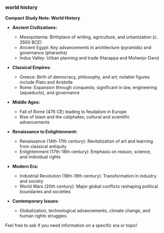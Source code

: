 

### world history
**Compact Study Note: World History**

- **Ancient Civilizations:**
  - Mesopotamia: Birthplace of writing, agriculture, and urbanization (c. 3500 BCE)
  - Ancient Egypt: Key advancements in architecture (pyramids) and governance (pharaohs)
  - Indus Valley: Urban planning and trade (Harappa and Mohenjo-Daro)

- **Classical Empires:**
  - Greece: Birth of democracy, philosophy, and art; notable figures include Plato and Aristotle
  - Rome: Expansion through conquests; significant in law, engineering (aqueducts), and governance

- **Middle Ages:**
  - Fall of Rome (476 CE) leading to feudalism in Europe
  - Rise of Islam and the caliphates; cultural and scientific advancements

- **Renaissance to Enlightenment:**
  - Renaissance (14th-17th century): Revitalization of art and learning from classical antiquity
  - Enlightenment (17th-18th century): Emphasis on reason, science, and individual rights

- **Modern Era:**
  - Industrial Revolution (18th-19th century): Transformation in industry and society
  - World Wars (20th century): Major global conflicts reshaping political boundaries and societies

- **Contemporary Issues:**
  - Globalization, technological advancements, climate change, and human rights struggles. 

Feel free to ask if you need information on a specific era or topic!
